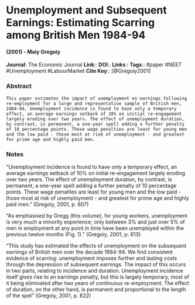 # Unemployment and Subsequent Earnings: Estimating Scarring among British Men 1984-94
#### (2001) - Maiy Gregoiy
**Journal**: The Economic Journal
**Link**:: 
**DOI**:: 
**Links**:: 
**Tags**:: #paper #NEET #Unemployment #LabourMarket 
**Cite Key**:: [@Gregoiy2001]

### Abstract

```
This paper estimates the impact of unemployment on earnings following re-employment for a large and representative sample of British men, 1984-94. Unemployment incidence is found to have only a temporary effect, an average earnings setback of 10% on initial re-engagement largely eroding over two years. The effect of unemployment duration, by contrast, is permanent, a one-year spell adding a further penalty of 10 percentage points. These wage penalties are least for young men and the low paid - those most at risk of unemployment - and greatest for prime age and highly paid men.
```

### Notes

“Unemployment incidence is found to have only a temporary effect, an average earnings setback of 10% on initial re-engagement largely eroding over two years. The effect of unemployment duration, by contrast, is permanent, a one-year spell adding a further penalty of 10 percentage points. These wage penalties are least for young men and the low paid - those most at risk of unemployment - and greatest for prime age and highly paid men.” (Gregoiy, 2001, p. 607)

“As emphasised by Gregg (this volume), for young workers, unemployment is very much a minority experience; only between 3% and just over 5% of men in employment at any point in time have been unemployed within the previous twelve months (Fig. 1).” (Gregoiy, 2001, p. 613)

“This study has estimated the effects of unemployment on the subsequent earnings of British men over the decade 1984-94. We find consistent evidence of scarring: unemployment imposes further and lasting costs through the depression of subsequent earnings. The impact of this occurs in two parts, relating to incidence and duration. Unemployment incidence itself gives rise to an earnings penalty, but this is largely temporary, most of it being eliminated after two years of continuous re-employment. The effect of duration, on the other hand, is permanent and proportional to the length of the spel” (Gregoiy, 2001, p. 622)